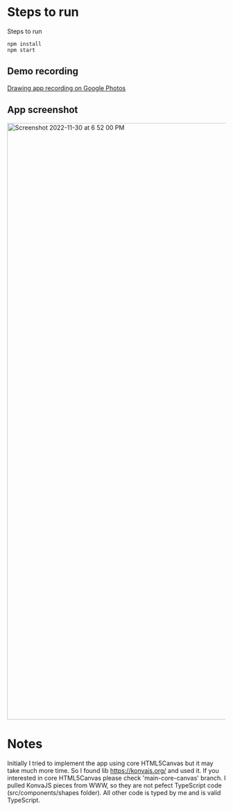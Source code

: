 # Steps to run 

Steps to run 
```
npm install
npm start
```


## Demo recording

[Drawing app recording on Google Photos](https://photos.app.goo.gl/MPCLnPu3GxXiZvrt7)


## App screenshot

<img width="1376" alt="Screenshot 2022-11-30 at 6 52 00 PM" src="https://user-images.githubusercontent.com/33914030/204946900-6339ed21-4b8d-46ab-89eb-70c89380e391.png">


# Notes

Initially I tried to implement the app using core HTML5Canvas but it may take much more time. So I found lib https://konvajs.org/ and used it. If you interested in core HTML5Canvas please check 'main-core-canvas' branch. I pulled KonvaJS pieces from WWW, so they are not pefect TypeScript code (src/components/shapes folder). All other code is typed by me and is valid TypeScript.

